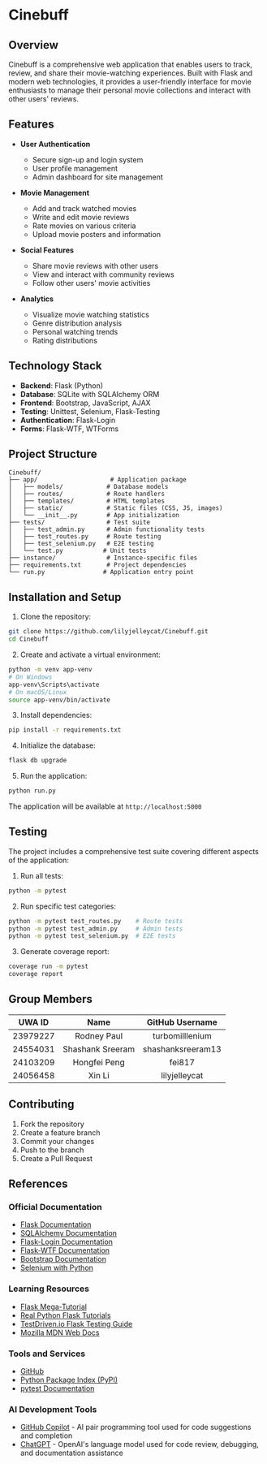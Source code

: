 # Cinebuff

## Overview
Cinebuff is a comprehensive web application that enables users to track, review, and share their movie-watching experiences. Built with Flask and modern web technologies, it provides a user-friendly interface for movie enthusiasts to manage their personal movie collections and interact with other users' reviews.

## Features
- **User Authentication**
  - Secure sign-up and login system
  - User profile management
  - Admin dashboard for site management

- **Movie Management**
  - Add and track watched movies
  - Write and edit movie reviews
  - Rate movies on various criteria
  - Upload movie posters and information

- **Social Features**
  - Share movie reviews with other users
  - View and interact with community reviews
  - Follow other users' movie activities

- **Analytics**
  - Visualize movie watching statistics
  - Genre distribution analysis
  - Personal watching trends
  - Rating distributions

## Technology Stack
- **Backend**: Flask (Python)
- **Database**: SQLite with SQLAlchemy ORM
- **Frontend**: Bootstrap, JavaScript, AJAX
- **Testing**: Unittest, Selenium, Flask-Testing
- **Authentication**: Flask-Login
- **Forms**: Flask-WTF, WTForms

## Project Structure
```
Cinebuff/
├── app/                    # Application package
│   ├── models/            # Database models
│   ├── routes/            # Route handlers
│   ├── templates/         # HTML templates
│   ├── static/            # Static files (CSS, JS, images)
│   └── __init__.py        # App initialization
├── tests/                 # Test suite
│   ├── test_admin.py      # Admin functionality tests
│   ├── test_routes.py     # Route testing
│   ├── test_selenium.py   # E2E testing
│   └── test.py           # Unit tests
├── instance/              # Instance-specific files
├── requirements.txt       # Project dependencies
└── run.py                # Application entry point
```

## Installation and Setup

1. Clone the repository:
```bash
git clone https://github.com/lilyjelleycat/Cinebuff.git
cd Cinebuff
```

2. Create and activate a virtual environment:
```bash
python -m venv app-venv
# On Windows
app-venv\Scripts\activate
# On macOS/Linux
source app-venv/bin/activate
```

3. Install dependencies:
```bash
pip install -r requirements.txt
```

4. Initialize the database:
```bash
flask db upgrade
```

5. Run the application:
```bash
python run.py
```

The application will be available at `http://localhost:5000`

## Testing

The project includes a comprehensive test suite covering different aspects of the application:

1. Run all tests:
```bash
python -m pytest
```

2. Run specific test categories:
```bash
python -m pytest test_routes.py    # Route tests
python -m pytest test_admin.py     # Admin tests
python -m pytest test_selenium.py  # E2E tests
```

3. Generate coverage report:
```bash
coverage run -m pytest
coverage report
```

## Group Members

| UWA ID | Name | GitHub Username |
|:------:|:----:|:---------------:|
| 23979227 | Rodney Paul |turbomilllenium |
| 24554031 | Shashank Sreeram |shashanksreeram13  |
| 24103209 | Hongfei Peng | fei817 |
| 24056458 | Xin Li | lilyjelleycat |

## Contributing
1. Fork the repository
2. Create a feature branch
3. Commit your changes
4. Push to the branch
5. Create a Pull Request

## References

### Official Documentation
- [Flask Documentation](https://flask.palletsprojects.com/)
- [SQLAlchemy Documentation](https://docs.sqlalchemy.org/)
- [Flask-Login Documentation](https://flask-login.readthedocs.io/)
- [Flask-WTF Documentation](https://flask-wtf.readthedocs.io/)
- [Bootstrap Documentation](https://getbootstrap.com/docs/)
- [Selenium with Python](https://selenium-python.readthedocs.io/)

### Learning Resources
- [Flask Mega-Tutorial](https://blog.miguelgrinberg.com/post/the-flask-mega-tutorial-part-i-hello-world)
- [Real Python Flask Tutorials](https://realpython.com/tutorials/flask/)
- [TestDriven.io Flask Testing Guide](https://testdriven.io/blog/flask-pytest-testing/)
- [Mozilla MDN Web Docs](https://developer.mozilla.org/en-US/)

### Tools and Services
- [GitHub](https://github.com/)
- [Python Package Index (PyPI)](https://pypi.org/)
- [pytest Documentation](https://docs.pytest.org/)

### AI Development Tools
- [GitHub Copilot](https://github.com/features/copilot) - AI pair programming tool used for code suggestions and completion
- [ChatGPT](https://chat.openai.com/) - OpenAI's language model used for code review, debugging, and documentation assistance


